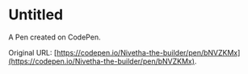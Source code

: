 # Untitled

A Pen created on CodePen.

Original URL: [https://codepen.io/Nivetha-the-builder/pen/bNVZKMx](https://codepen.io/Nivetha-the-builder/pen/bNVZKMx).

